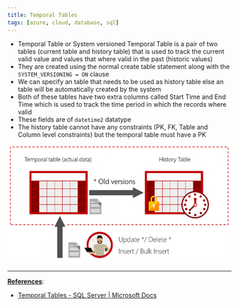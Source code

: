 ```yaml
---
title: Temporal Tables
tags: [azure, cloud, database, sql]
---
```


* Temporal Table or System versioned Temporal Table is a pair of two tables (current table and history table) that is used to track the current valid value and values that where valid in the past (historic values)
* They are created using the normal create table statement along with the `SYSTEM_VERSIONING = ON` clause
* We can specify an table that needs to be used as history table else an table will be automatically created by the system
* Both of these tables have two extra columns called Start Time and End Time which is used to track the time period in which the records where valid
* These fields are of `datetime2` datatype
* The history table cannot have any constraints (PK, FK, Table and Column level constraints) but the temporal table must have a PK

![Temporal Tables|600](../../images/temporal-tables.png)

---

**<u>References</u>**:
* [Temporal Tables - SQL Server | Microsoft Docs](https://docs.microsoft.com/en-us/sql/relational-databases/tables/temporal-tables?view=sql-server-ver15)